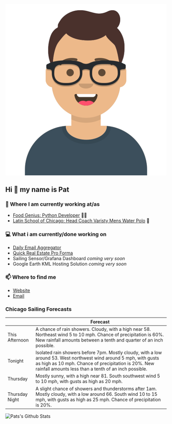 [![Social banner for p-j-falconer](https://raw.githubusercontent.com/P-J-FALCONER/P-J-FALCONER/master/assets/avataaars.svg)](https://patfalconer.com/)
## Hi :wave: my name is Pat

### 💼 Where I am currently working at/as
- [Food Genius: Python Developer](https://getfoodgenius.com/) 🍔🐍
- [Latin School of Chicago: Head Coach Varisty Mens Water Polo](https://www.latinschool.org/) 🤽


### 💻 What i am currently/done working on
 - [Daily Email Aggregator](https://github.com/P-J-FALCONER/dott_daily_mail)
 - [Quick Real Estate Pro Forma](https://github.com/P-J-FALCONER/henry)
 - Sailing Sensor/Grafana Dashboard *coming very soon*
 - Google Earth KML Hosting Solution *coming very soon*

### 📫 Where to find me
 - [Website](https://patfalconer.com/)
 - [Email](mailto:patrick.j.falconer@gmail.com)


### Chicago Sailing Forecasts
|   | Forecast  |
|---|---|
| This Afternoon | A chance of rain showers. Cloudy, with a high near 58. Northeast wind 5 to 10 mph. Chance of precipitation is 60%. New rainfall amounts between a tenth and quarter of an inch possible. |
| Tonight | Isolated rain showers before 7pm. Mostly cloudy, with a low around 53. West northwest wind around 5 mph, with gusts as high as 10 mph. Chance of precipitation is 20%. New rainfall amounts less than a tenth of an inch possible. |
| Thursday | Mostly sunny, with a high near 81. South southwest wind 5 to 10 mph, with gusts as high as 20 mph. |
| Thursday Night | A slight chance of showers and thunderstorms after 1am. Mostly cloudy, with a low around 66. South wind 10 to 15 mph, with gusts as high as 25 mph. Chance of precipitation is 20%. |

![Pats's Github Stats](https://github-readme-stats.vercel.app/api?username=p-j-falconer&show_icons=true&theme=radical)
